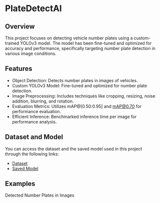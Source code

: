 # PlateDetectAI

## Overview
This project focuses on detecting vehicle number plates using a custom-trained YOLOv3 model. The model has been fine-tuned and optimized for accuracy and performance, specifically targeting number plate detection in various image conditions.

## Features
- Object Detection: Detects number plates in images of vehicles.
- Custom YOLOv3 Model: Fine-tuned and optimized for number plate detection.
- Image Preprocessing: Includes techniques like cropping, resizing, noise addition, blurring, and rotation.
- Evaluation Metrics: Utilizes mAP@[0.50:0.95] and mAP@0.70 for performance evaluation.
- Efficient Inference: Benchmarked inference time per image for performance analysis.

## Dataset and Model
You can access the dataset and the saved model used in this project through the following links:
- [Dataset](https://drive.google.com/drive/folders/1h2_CZXVMQYMJoVjeIvmWJc-Hq-hmagZB?usp=sharing)
- [Saved Model](https://drive.google.com/drive/folders/1MaCjaG8O5oxSevaBWByieUxDoZ_2PJr-?usp=sharing)

## Examples
Detected Number Plates in Images
